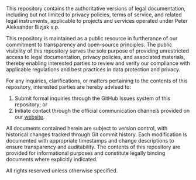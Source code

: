 This repository contains the authoritative versions of legal documentation, including but not limited to privacy policies, terms of service, and related legal instruments, applicable to projects and services operated under Peter Aleksander Bizjak s.p.

This repository is maintained as a public resource in furtherance of our commitment to transparency and open-source principles. The public visibility of this repository serves the sole purpose of providing unrestricted access to legal documentation, privacy policies, and associated materials, thereby enabling interested parties to review and verify our compliance with applicable regulations and best practices in data protection and privacy.

For any inquiries, clarifications, or matters pertaining to the contents of this repository, interested parties are hereby advised to:

1. Submit formal inquiries through the GitHub Issues system of this repository; or
2. Initiate contact through the official communication channels provided on our [website](https://pab-privacy-policies.vercel.app).

All documents contained herein are subject to version control, with historical changes tracked through Git commit history. Each modification is documented with appropriate timestamps and change descriptions to ensure transparency and auditability. The contents of this repository are provided for informational purposes and constitute legally binding documents where explicitly indicated.

All rights reserved unless otherwise specified.
